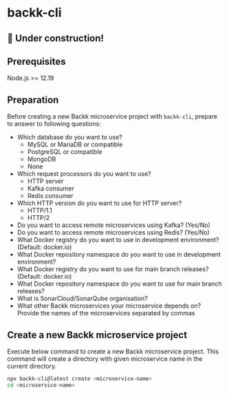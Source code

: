 # backk-cli

## :construction: Under construction!

## Prerequisites

Node.js >= 12.19

## Preparation
Before creating a new Backk microservice project with `backk-cli`, prepare to answer to following questions:

* Which database do you want to use?
  * MySQL or MariaDB or compatible
  * PostgreSQL or compatible
  * MongoDB
  * None
* Which request processors do you want to use?
  * HTTP server
  * Kafka consumer
  * Redis consumer
* Which HTTP version do you want to use for HTTP server?
  * HTTP/1.1
  * HTTP/2
* Do you want to access remote microservices using Kafka? (Yes/No)
* Do you want to access remote microservices using Redis? (Yes/No)
* What Docker registry do you want to use in development environment? (Default: docker.io)
* What Docker repository namespace do you want to use in development environment?
* What Docker registry do you want to use for main branch releases? (Default: docker.io)
* What Docker repository namespace do you want to use for main branch releases?
* What is SonarCloud/SonarQube organisation?
* What other Backk microservices your microservice depends on? Provide the names of the microservices separated by commas

## Create a new Backk microservice project

Execute below command to create a new Backk microservice project.
This command will create a directory with given microservice name in the current directory.

```bash
npx backk-cli@latest create <microservice-name>
cd <microservice-name>
```
